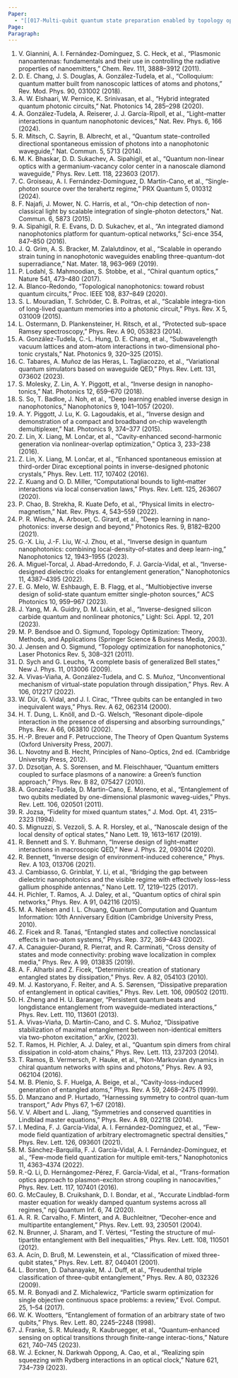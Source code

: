 ```yaml
---
Paper:
  - "[[017-Multi-qubit quantum state preparation enabled by topology optimization]]"
Page: 
Paragraph:
---
```


1. V. Giannini, A. I. Fernández-Domínguez, S. C. Heck, et al., “Plasmonic nanoantennas: fundamentals and their use in controlling the radiative properties of nanoemitters,” Chem. Rev. 111, 3888–3912 (2011).
2. D. E. Chang, J. S. Douglas, A. González-Tudela, et al., “Colloquium: quantum matter built from nanoscopic lattices of atoms and photons,” Rev. Mod. Phys. 90, 031002 (2018).
3. A. W. Elshaari, W. Pernice, K. Srinivasan, et al., “Hybrid integrated quantum photonic circuits,” Nat. Photonics 14, 285–298 (2020).
4. A. González-Tudela, A. Reiserer, J. J. García-Ripoll, et al., “Light–matter interactions in quantum nanophotonic devices,” Nat. Rev. Phys. 6, 166 (2024).
5. R. Mitsch, C. Sayrin, B. Albrecht, et al., “Quantum state-controlled directional spontaneous emission of photons into a nanophotonic waveguide,” Nat. Commun. 5, 5713 (2014).
6. M. K. Bhaskar, D. D. Sukachev, A. Sipahigil, et al., “Quantum non-linear optics with a germanium-vacancy color center in a nanoscale diamond waveguide,” Phys. Rev. Lett. 118, 223603 (2017).
7. C. Groiseau, A. I. Fernández-Domínguez, D. Martín-Cano, et al., “Single-photon source over the terahertz regime,” PRX Quantum 5, 010312 (2024).
8. F. Najafi, J. Mower, N. C. Harris, et al., “On-chip detection of non-classical light by scalable integration of single-photon detectors,” Nat. Commun. 6, 5873 (2015).
9. A. Sipahigil, R. E. Evans, D. D. Sukachev, et al., “An integrated diamond nanophotonics platform for quantum-optical networks,” Sci-ence 354, 847–850 (2016).
10. J. Q. Grim, A. S. Bracker, M. Zalalutdinov, et al., “Scalable in operando strain tuning in nanophotonic waveguides enabling three-quantum-dot superradiance,” Nat. Mater. 18, 963–969 (2019).
11. P. Lodahl, S. Mahmoodian, S. Stobbe, et al., “Chiral quantum optics,” Nature 541, 473–480 (2017).
12. A. Blanco-Redondo, “Topological nanophotonics: toward robust quantum circuits,” Proc. IEEE 108, 837–849 (2020).
13. S. L. Mouradian, T. Schröder, C. B. Poitras, et al., “Scalable integra-tion of long-lived quantum memories into a photonic circuit,” Phys. Rev. X 5, 031009 (2015).
14. L. Ostermann, D. Plankensteiner, H. Ritsch, et al., “Protected sub-space Ramsey spectroscopy,” Phys. Rev. A 90, 053823 (2014).
15. A. González-Tudela, C.-L. Hung, D. E. Chang, et al., “Subwavelength vacuum lattices and atom–atom interactions in two-dimensional pho-tonic crystals,” Nat. Photonics 9, 320–325 (2015).
16. C. Tabares, A. Muñoz de las Heras, L. Tagliacozzo, et al., “Variational quantum simulators based on waveguide QED,” Phys. Rev. Lett. 131, 073602 (2023).
17. S. Molesky, Z. Lin, A. Y. Piggott, et al., “Inverse design in nanopho-tonics,” Nat. Photonics 12, 659–670 (2018).
18. S. So, T. Badloe, J. Noh, et al., “Deep learning enabled inverse design in nanophotonics,” Nanophotonics 9, 1041–1057 (2020).
19. A. Y. Piggott, J. Lu, K. G. Lagoudakis, et al., “Inverse design and demonstration of a compact and broadband on-chip wavelength demultiplexer,” Nat. Photonics 9, 374–377 (2015).
20. Z. Lin, X. Liang, M. Lončar, et al., “Cavity-enhanced second-harmonic generation via nonlinear-overlap optimization,” Optica 3, 233–238 (2016).
21. Z. Lin, X. Liang, M. Lončar, et al., “Enhanced spontaneous emission at third-order Dirac exceptional points in inverse-designed photonic crystals,” Phys. Rev. Lett. 117, 107402 (2016).
22. Z. Kuang and O. D. Miller, “Computational bounds to light–matter interactions via local conservation laws,” Phys. Rev. Lett. 125, 263607 (2020).
23. P. Chao, B. Strekha, R. Kuate Defo, et al., “Physical limits in electro-magnetism,” Nat. Rev. Phys. 4, 543–559 (2022).
24. P. R. Wiecha, A. Arbouet, C. Girard, et al., “Deep learning in nano-photonics: inverse design and beyond,” Photonics Res. 9, B182–B200 (2021).
25. G.-X. Liu, J.-F. Liu, W.-J. Zhou, et al., “Inverse design in quantum nanophotonics: combining local-density-of-states and deep learn-ing,” Nanophotonics 12, 1943–1955 (2023).
26. A. Miguel-Torcal, J. Abad-Arredondo, F. J. García-Vidal, et al., “Inverse-designed dielectric cloaks for entanglement generation,” Nanophotonics 11, 4387–4395 (2022).
27. E. G. Melo, W. Eshbaugh, E. B. Flagg, et al., “Multiobjective inverse design of solid-state quantum emitter single-photon sources,” ACS Photonics 10, 959–967 (2023).
28. J. Yang, M. A. Guidry, D. M. Lukin, et al., “Inverse-designed silicon carbide quantum and nonlinear photonics,” Light: Sci. Appl. 12, 201 (2023).
29. M. P. Bendsoe and O. Sigmund, Topology Optimization: Theory, Methods, and Applications (Springer Science & Business Media, 2003).
30. J. Jensen and O. Sigmund, “Topology optimization for nanophotonics,” Laser Photonics Rev. 5, 308–321 (2011).
31. D. Sych and G. Leuchs, “A complete basis of generalized Bell states,” New J. Phys. 11, 013006 (2009).
32. A. Vivas-Viaña, A. González-Tudela, and C. S. Muñoz, “Unconventional mechanism of virtual-state population through dissipation,” Phys. Rev. A 106, 012217 (2022).
33. W. Dür, G. Vidal, and J. I. Cirac, “Three qubits can be entangled in two inequivalent ways,” Phys. Rev. A 62, 062314 (2000).
34. H. T. Dung, L. Knöll, and D.-G. Welsch, “Resonant dipole-dipole interaction in the presence of dispersing and absorbing surroundings,” Phys. Rev. A 66, 063810 (2002).
35. H.-P. Breuer and F. Petruccione, The Theory of Open Quantum Systems (Oxford University Press, 2007).
36. L. Novotny and B. Hecht, Principles of Nano-Optics, 2nd ed. (Cambridge University Press, 2012).
37. D. Dzsotjan, A. S. Sorensen, and M. Fleischhauer, “Quantum emitters coupled to surface plasmons of a nanowire: a Green’s function approach,” Phys. Rev. B 82, 075427 (2010).
38. A. Gonzalez-Tudela, D. Martin-Cano, E. Moreno, et al., “Entanglement of two qubits mediated by one-dimensional plasmonic waveg-uides,” Phys. Rev. Lett. 106, 020501 (2011).
39. R. Jozsa, “Fidelity for mixed quantum states,” J. Mod. Opt. 41, 2315–2323 (1994).
40. S. Mignuzzi, S. Vezzoli, S. A. R. Horsley, et al., “Nanoscale design of the local density of optical states,” Nano Lett. 19, 1613–1617 (2019).
41. R. Bennett and S. Y. Buhmann, “Inverse design of light–matter interactions in macroscopic QED,” New J. Phys. 22, 093014 (2020).
42. R. Bennett, “Inverse design of environment-induced coherence,” Phys. Rev. A 103, 013706 (2021).
43. J. Cambiasso, G. Grinblat, Y. Li, et al., “Bridging the gap between dielectric nanophotonics and the visible regime with effectively loss-less gallium phosphide antennas,” Nano Lett. 17, 1219–1225 (2017).
44. H. Pichler, T. Ramos, A. J. Daley, et al., “Quantum optics of chiral spin networks,” Phys. Rev. A 91, 042116 (2015).
45. M. A. Nielsen and I. L. Chuang, Quantum Computation and Quantum Information: 10th Anniversary Edition (Cambridge University Press, 2010).
46. Z. Ficek and R. Tanaś, “Entangled states and collective nonclassical effects in two-atom systems,” Phys. Rep. 372, 369–443 (2002).
47. A. Canaguier-Durand, R. Pierrat, and R. Carminati, “Cross density of states and mode connectivity: probing wave localization in complex media,” Phys. Rev. A 99, 013835 (2019).
48. A. F. Alharbi and Z. Ficek, “Deterministic creation of stationary entangled states by dissipation,” Phys. Rev. A 82, 054103 (2010).
49. M. J. Kastoryano, F. Reiter, and A. S. Sørensen, “Dissipative preparation of entanglement in optical cavities,” Phys. Rev. Lett. 106, 090502 (2011).
50. H. Zheng and H. U. Baranger, “Persistent quantum beats and longdistance entanglement from waveguide-mediated interactions,” Phys. Rev. Lett. 110, 113601 (2013).
51. A. Vivas-Viaña, D. Martín-Cano, and C. S. Muñoz, “Dissipative stabilization of maximal entanglement between non-identical emitters via two-photon excitation,” arXiv, (2023).
52. T. Ramos, H. Pichler, A. J. Daley, et al., “Quantum spin dimers from chiral dissipation in cold-atom chains,” Phys. Rev. Lett. 113, 237203 (2014).
53. T. Ramos, B. Vermersch, P. Hauke, et al., “Non-Markovian dynamics in chiral quantum networks with spins and photons,” Phys. Rev. A 93, 062104 (2016).
54. M. B. Plenio, S. F. Huelga, A. Beige, et al., “Cavity-loss-induced generation of entangled atoms,” Phys. Rev. A 59, 2468–2475 (1999).
55. D. Manzano and P. Hurtado, “Harnessing symmetry to control quan-tum transport,” Adv Phys 67, 1–67 (2018).
56. V. V. Albert and L. Jiang, “Symmetries and conserved quantities in Lindblad master equations,” Phys. Rev. A 89, 022118 (2014).
57. I. Medina, F. J. García-Vidal, A. I. Fernández-Domínguez, et al., “Few-mode field quantization of arbitrary electromagnetic spectral densities,” Phys. Rev. Lett. 126, 093601 (2021).
58. M. Sánchez-Barquilla, F. J. García-Vidal, A. I. Fernández-Domínguez, et al., “Few-mode field quantization for multiple emit-ters,” Nanophotonics 11, 4363–4374 (2022).
59. R.-Q. Li, D. Hernángomez-Pérez, F. García-Vidal, et al., “Trans-formation optics approach to plasmon-exciton strong coupling in nanocavities,” Phys. Rev. Lett. 117, 107401 (2016).
60. G. McCauley, B. Cruikshank, D. I. Bondar, et al., “Accurate Lindblad-form master equation for weakly damped quantum systems across all regimes,” npj Quantum Inf. 6, 74 (2020).
61. A. R. R. Carvalho, F. Mintert, and A. Buchleitner, “Decoher-ence and multipartite entanglement,” Phys. Rev. Lett. 93, 230501 (2004).
62. N. Brunner, J. Sharam, and T. Vértesi, “Testing the structure of mul-tipartite entanglement with Bell inequalities,” Phys. Rev. Lett. 108, 110501 (2012).
63. A. Acín, D. Bruß, M. Lewenstein, et al., “Classification of mixed three-qubit states,” Phys. Rev. Lett. 87, 040401 (2001).
64. L. Borsten, D. Dahanayake, M. J. Duff, et al., “Freudenthal triple classification of three-qubit entanglement,” Phys. Rev. A 80, 032326 (2009).
65. M. R. Bonyadi and Z. Michalewicz, “Particle swarm optimization for single objective continuous space problems: a review,” Evol. Comput. 25, 1–54 (2017).
66. W. K. Wootters, “Entanglement of formation of an arbitrary state of two qubits,” Phys. Rev. Lett. 80, 2245–2248 (1998).
67. J. Franke, S. R. Muleady, R. Kaubruegger, et al., “Quantum-enhanced sensing on optical transitions through finite-range interac-tions,” Nature 621, 740–745 (2023).
68. W. J. Eckner, N. Darkwah Oppong, A. Cao, et al., “Realizing spin squeezing with Rydberg interactions in an optical clock,” Nature 621, 734–739 (2023).